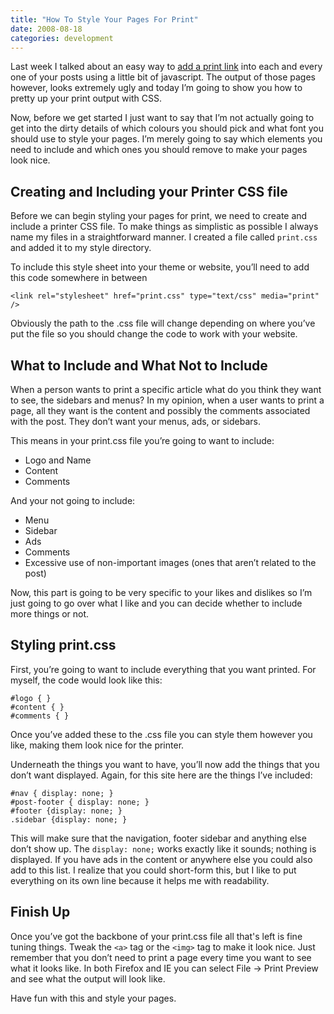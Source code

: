 ```yaml
---
title: "How To Style Your Pages For Print"
date: 2008-08-18
categories: development
---
```


Last week I talked about an easy way to [add a print link](/posts/wordpress-hack-print-this-link) into each and every one of your posts using a little bit of javascript. The output of those pages however, looks extremely ugly and today I’m going to show you how to pretty up your print output with CSS.

Now, before we get started I just want to say that I’m not actually going to get into the dirty details of which colours you should pick and what font you should use to style your pages. I’m merely going to say which elements you need to include and which ones you should remove to make your pages look nice.

## Creating and Including your Printer CSS file
Before we can begin styling your pages for print, we need to create and include a printer CSS file. To make things as simplistic as possible I always name my files in a straightforward manner. I created a file called `print.css` and added it to my style directory.

To include this style sheet into your theme or website, you’ll need to add this code somewhere in between
```
<link rel="stylesheet" href="print.css" type="text/css" media="print" />
```
Obviously the path to the .css file will change depending on where you’ve put the file so you should change the code to work with your website.

## What to Include and What Not to Include
When a person wants to print a specific article what do you think they want to see, the sidebars and menus? In my opinion, when a user wants to print a page, all they want is the content and possibly the comments associated with the post. They don’t want your menus, ads, or sidebars.

This means in your print.css file you’re going to want to include:

* Logo and Name
* Content
* Comments

And your not going to include:

* Menu
* Sidebar
* Ads
* Comments
* Excessive use of non-important images (ones that aren’t related to the post)

Now, this part is going to be very specific to your likes and dislikes so I’m just going to go over what I like and you can decide whether to include more things or not.

## Styling print.css
First, you’re going to want to include everything that you want printed. For myself, the code would look like this:
```
#logo { }
#content { }
#comments { }
```
Once you’ve added these to the .css file you can style them however you like, making them look nice for the printer.

Underneath the things you want to have, you’ll now add the things that you don’t want displayed. Again, for this site here are the things I’ve included:
```
#nav { display: none; }
#post-footer { display: none; }
#footer {display: none; }
.sidebar {display: none; }
```
This will make sure that the navigation, footer sidebar and anything else don’t show up. The `display: none;` works exactly like it sounds; nothing is displayed. If you have ads in the content or anywhere else you could also add to this list. I realize that you could short-form this, but I like to put everything on its own line because it helps me with readability.

## Finish Up
Once you’ve got the backbone of your print.css file all that's left is fine tuning things. Tweak the `<a>` tag or the `<img>` tag to make it look nice. Just remember that you don’t need to print a page every time you want to see what it looks like. In both Firefox and IE you can select File -> Print Preview and see what the output will look like.

Have fun with this and style your pages.


